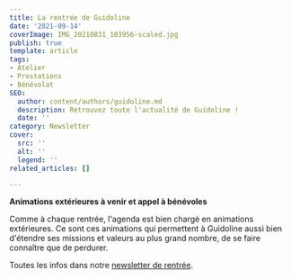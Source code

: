 ```yaml
---
title: La rentrée de Guidoline
date: '2021-09-14'
coverImage: IMG_20210831_103956-scaled.jpg
publish: true
template: article
tags:
- Atelier
- Prestations
- Bénévolat
SEO:
  author: content/authors/guidoline.md
  description: Retrouvez toute l'actualité de Guidoline !
  date: ''
category: Newsletter
cover:
  src: ''
  alt: ''
  legend: ''
related_articles: []

---
```

**Animations extérieures à venir et appel à bénévoles**

Comme à chaque rentrée, l'agenda est bien chargé en animations extérieures. Ce sont ces animations qui permettent à Guidoline aussi bien d'étendre ses missions et valeurs au plus grand nombre, de se faire connaître que de perdurer.

Toutes les infos dans notre [newsletter de rentrée](http://kork.mjt.lu/nl2/kork/mq2io.html?hl=fr).
